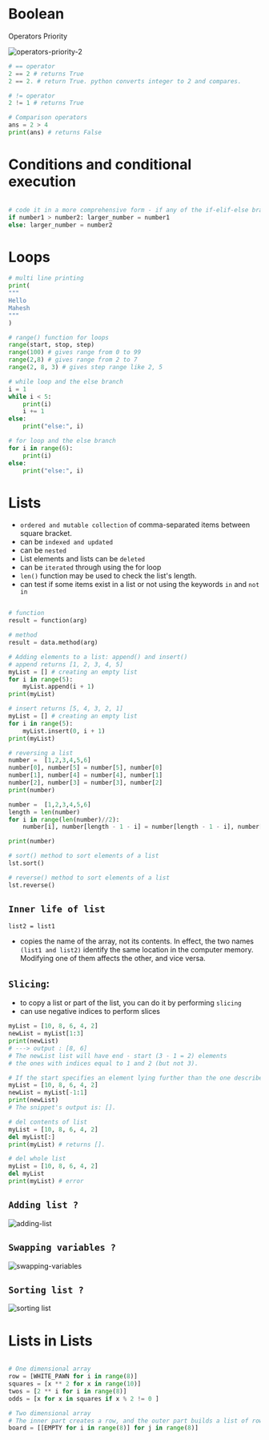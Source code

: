 # Boolean

Operators Priority

![operators-priority-2](https://user-images.githubusercontent.com/45288730/67576636-f962f580-f74f-11e9-8783-e6fffaaecf83.JPG)

```python
# == operator
2 == 2 # returns True
2 == 2. # return True. python converts integer to 2 and compares.

# != operator
2 != 1 # returns True

# Comparison operators
ans = 2 > 4
print(ans) # returns False
```
# Conditions and conditional execution

```python

# code it in a more comprehensive form - if any of the if-elif-else branches contains just one instruction
if number1 > number2: larger_number = number1
else: larger_number = number2
```

# Loops

```python
# multi line printing
print(
"""
Hello
Mahesh
"""
)

# range() function for loops
range(start, stop, step)
range(100) # gives range from 0 to 99
range(2,8) # gives range from 2 to 7
range(2, 8, 3) # gives step range like 2, 5

# while loop and the else branch
i = 1
while i < 5:
    print(i)
    i += 1
else:
    print("else:", i)

# for loop and the else branch
for i in range(6):
    print(i)
else:
    print("else:", i)
```

# Lists

- `ordered and mutable collection` of comma-separated items between square bracket.
- can be `indexed and updated`
- can be `nested`
- List elements and lists can be `deleted`
- can be `iterated` through using the for loop
- `len()` function may be used to check the list's length.
- can test if some items exist in a list or not using the keywords `in` and `not in`

```python

# function
result = function(arg)

# method
result = data.method(arg)

# Adding elements to a list: append() and insert()
# append returns [1, 2, 3, 4, 5]
myList = [] # creating an empty list
for i in range(5):
    myList.append(i + 1)
print(myList)

# insert returns [5, 4, 3, 2, 1]
myList = [] # creating an empty list
for i in range(5):
    myList.insert(0, i + 1)
print(myList)

# reversing a list
number =  [1,2,3,4,5,6]
number[0], number[5] = number[5], number[0]
number[1], number[4] = number[4], number[1]
number[2], number[3] = number[3], number[2]
print(number)

number =  [1,2,3,4,5,6]
length = len(number)
for i in range(len(number)//2):
    number[i], number[length - 1 - i] = number[length - 1 - i], number[i]

print(number)

# sort() method to sort elements of a list
lst.sort()

# reverse() method to sort elements of a list
lst.reverse()
```
## `Inner life of list`

`list2 = list1`
- copies the name of the array, not its contents. In effect, the two names `(list1 and list2)` identify the same location in the computer memory. Modifying one of them affects the other, and vice versa.

## `Slicing`:
- to copy a list or part of the list, you can do it by performing `slicing`
- can use negative indices to perform slices
```python
myList = [10, 8, 6, 4, 2]
newList = myList[1:3]
print(newList)
# ---> output : [8, 6]
# The newList list will have end - start (3 - 1 = 2) elements 
# the ones with indices equal to 1 and 2 (but not 3).

# If the start specifies an element lying further than the one described by the end (from the list's beginning point of view), the slice will be empty
myList = [10, 8, 6, 4, 2]
newList = myList[-1:1]
print(newList)
# The snippet's output is: [].

# del contents of list
myList = [10, 8, 6, 4, 2]
del myList[:]
print(myList) # returns [].

# del whole list
myList = [10, 8, 6, 4, 2]
del myList
print(myList) # error
```
## `Adding list ?`

![adding-list](https://user-images.githubusercontent.com/45288730/67631245-2d9ff880-f8ad-11e9-9af3-53c426e00216.JPG)

## `Swapping variables ?`

![swapping-variables](https://user-images.githubusercontent.com/45288730/67631244-2d076200-f8ad-11e9-8c54-6155f62d5ca3.JPG)

## `Sorting list ?`

![sorting list](https://user-images.githubusercontent.com/45288730/67631580-e10aec00-f8b1-11e9-8eae-9a562ad16151.JPG)

# Lists in Lists

```python

# One dimensional array
row = [WHITE_PAWN for i in range(8)]
squares = [x ** 2 for x in range(10)]
twos = [2 ** i for i in range(8)]
odds = [x for x in squares if x % 2 != 0 ]

# Two dimensional array
# The inner part creates a row, and the outer part builds a list of rows.
board = [[EMPTY for i in range(8)] for j in range(8)]

```